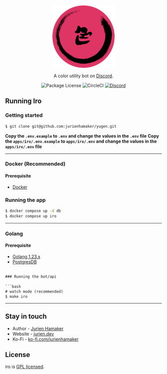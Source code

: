 <p align="center">
  <a href="https://discord.gg/UttZbEd9zn" target="blank"><img src="https://raw.githubusercontent.com/jurienhamaker/Yugen/main/assets/iro%20sticker.png" width="200" alt="Iro logo" /></a>
</p>

  <p align="center">A color utility bot on <a href="http://discord.com" target="_blank">Discord</a>.</p>
    <p align="center">
      <img src="https://img.shields.io/github/license/jurrienhamaker/yugen" alt="Package License" />
      <img src="https://img.shields.io/github/actions/workflow/status/jurienhamaker/yugen/yugen.yml" alt="CircleCI" />
      <a href="https://discord.gg/UttZbEd9zn" target="_blank"><img src="https://img.shields.io/badge/discord-online-brightgreen.svg" alt="Discord"/></a>
    </p>
  <!--[![Backers on Open Collective](https://opencollective.com/nest/backers/badge.svg)](https://opencollective.com/nest#backer)
  [![Sponsors on Open Collective](https://opencollective.com/nest/sponsors/badge.svg)](https://opencollective.com/nest#sponsor)-->

## Running Iro

### Getting started

```bash
$ git clone git@github.com:jurienhamaker/yugen.git
```

**Copy the `.env.example` to `.env` and change the values in the `.env` file**
**Copy the `apps/iro/.env.example` to `apps/iro/.env` and change the values in the `apps/iro/.env` file**

---

### Docker (Recommended)

#### Prerequisite

- [Docker](https://www.docker.com/)

### Running the app

```bash
$ docker compose up -d db
$ docker compose up iro
```

---

### Golang

#### Prerequisite

- [Golang 1.23.x](https://go.dev/)
- [PostgresDB](https://www.postgresql.org/)

````

### Running the bot/api

```bash
# watch mode (recommended)
$ make iro
````

---

## Stay in touch

- Author - [Jurien Hamaker](https://jurien.dev)
- Website - [jurien.dev](https://jurien.dev/)
- Ko-Fi - [ko-fi.com/jurienhamaker](https://ko-fi.com/jurienhamaker)

## License

iro is [GPL licensed](LICENSE).
